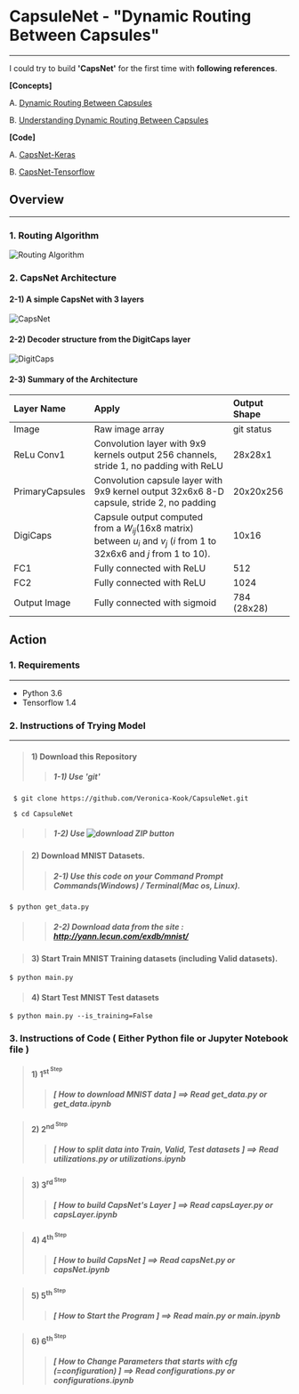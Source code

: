 # CapsuleNet - "Dynamic Routing Between Capsules"
---
I could try to build **'CapsNet'** for the first time with **following references**.

**[Concepts]**


A. [Dynamic Routing Between Capsules](https://arxiv.org/abs/1710.09829)

B. [Understanding Dynamic Routing Between Capsules](https://jhui.github.io/2017/11/03/Dynamic-Routing-Between-Capsules/)

**[Code]**


A. [CapsNet-Keras](https://github.com/XifengGuo/CapsNet-Keras)

B. [CapsNet-Tensorflow](https://github.com/naturomics/CapsNet-Tensorflow)


## Overview
---
### 1. Routing Algorithm
![Routing Algorithm](https://user-images.githubusercontent.com/22615736/32276558-82589cee-bedd-11e7-8bb8-cead9ff5640a.png)


### 2. CapsNet Architecture
#### 2-1) A simple CapsNet with 3 layers
![CapsNet](https://bigsnarf.files.wordpress.com/2017/11/capsnet.png?w=630)


#### 2-2) Decoder structure from the DigitCaps layer
![DigitCaps](https://encrypted-tbn0.gstatic.com/images?q=tbn:ANd9GcSlWxq8LCyystJhn6NqcQOFnzKXaenzzDKP9EEl3p7md1gbUIzh7w)


#### 2-3) Summary of the Architecture
| Layer Name      | Apply           | Output Shape  |
| :---            | :---            | :---          |
| Image           | Raw image array | git status    |
| ReLu Conv1      | Convolution layer with 9x9 kernels output 256 channels, stride 1, no padding with ReLU | 28x28x1 |
| PrimaryCapsules | Convolution capsule layer with 9x9 kernel output 32x6x6 8-D capsule, stride 2, no padding | 20x20x256 |
| DigiCaps        | Capsule output computed from a *W*<sub>*ij*</sub>(16x8 matrix) between *u*<sub>*i*</sub> and *v*<sub>*j*</sub> (*i* from 1 to 32x6x6 and *j* from 1 to 10).       | 10x16      |
| FC1             | Fully connected with ReLU    | 512    |
| FC2             | Fully connected with ReLU       | 1024      |
| Output Image    | Fully connected with sigmoid     | 784 (28x28)   |


## Action
### 1. Requirements
---
* Python 3.6
* Tensorflow 1.4


### 2. Instructions of Trying Model
---
> #### 1) Download this Repository
>> ##### 1-1) Use 'git'
~~~
 $ git clone https://github.com/Veronica-Kook/CapsuleNet.git

 $ cd CapsuleNet
~~~
>> ##### 1-2) Use ![download ZIP button](https://github.com/Veronica-Kook/CapsuleNet.git)


> #### 2) Download MNIST Datasets.
>> ##### 2-1) Use this code on your Command Prompt Commands(Windows) / Terminal(Mac os, Linux).
~~~
$ python get_data.py
~~~
>> ##### 2-2) Download data from the site : http://yann.lecun.com/exdb/mnist/


> #### 3) Start Train MNIST Training datasets (including Valid datasets).
~~~
$ python main.py
~~~


> #### 4) Start Test MNIST Test datasets
~~~
$ python main.py --is_training=False
~~~


### 3. Instructions of Code ( Either Python file or Jupyter Notebook file )
> #### 1) 1<sup>st<sup> Step
>> ##### [ How to download MNIST data ] ==> Read get_data.py or get_data.ipynb


> #### 2) 2<sup>nd<sup> Step
>> ##### [ How to split data into Train, Valid, Test datasets ] ==> Read utilizations.py or utilizations.ipynb
 

> #### 3) 3<sup>rd<sup> Step
>> ##### [ How to build CapsNet's Layer ] ==> Read capsLayer.py or capsLayer.ipynb
 

> #### 4) 4<sup>th<sup> Step
>> ##### [ How to build CapsNet ] ==> Read capsNet.py or capsNet.ipynb
 
 
> #### 5) 5<sup>th<sup> Step
>> ##### [ How to Start the Program ] ==> Read main.py or main.ipynb
 
 
> #### 6) 6<sup>th<sup> Step
>> ##### [ How to Change Parameters that starts with cfg (=configuration) ] ==> Read configurations.py or configurations.ipynb
